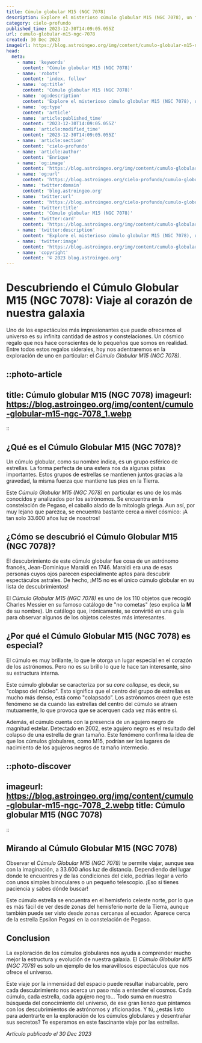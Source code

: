 ```yaml
---
title: Cúmulo globular M15 (NGC 7078)
description: Explore el misterioso cúmulo globular M15 (NGC 7078), un fascinante conjunto estelar antiguo. Descubra su origen, composición y significado en el cosmos.
category: cielo-profundo
published_time: 2023-12-30T14:09:05.055Z
url: cumulo-globular-m15-ngc-7078
created: 30 Dec 2023
imageUrl: https://blog.astroingeo.org/img/content/cumulo-globular-m15-ngc-7078_3.webp
head:
  meta:
    - name: 'keywords'
      content: 'Cúmulo globular M15 (NGC 7078)'
    - name: 'robots'
      content: 'index, follow'
    - name: 'og:title'
      content: 'Cúmulo globular M15 (NGC 7078)'
    - name: 'og:description'
      content: 'Explore el misterioso cúmulo globular M15 (NGC 7078), un fascinante conjunto estelar antiguo. Descubra su origen, composición y significado en el cosmos.'
    - name: 'og:type'
      content: 'article'
    - name: 'article:published_time'
      content: '2023-12-30T14:09:05.055Z'
    - name: 'article:modified_time'
      content: '2023-12-30T14:09:05.055Z'
    - name: 'article:section'
      content: 'cielo-profundo'
    - name: 'article:author'
      content: 'Enrique'
    - name: 'og:image'
      content: 'https://blog.astroingeo.org/img/content/cumulo-globular-m15-ngc-7078_3.webp'
    - name: 'og:url'
      content: 'https://blog.astroingeo.org/cielo-profundo/cumulo-globular-m15-ngc-7078'
    - name: 'twitter:domain'
      content: 'blog.astroingeo.org'
    - name: 'twitter:url'
      content: 'https://blog.astroingeo.org/cielo-profundo/cumulo-globular-m15-ngc-7078'
    - name: 'twitter:title'
      content: 'Cúmulo globular M15 (NGC 7078)'
    - name: 'twitter:card'
      content: 'https://blog.astroingeo.org/img/content/cumulo-globular-m15-ngc-7078_3.webp'
    - name: 'twitter:description'
      content: 'Explore el misterioso cúmulo globular M15 (NGC 7078), un fascinante conjunto estelar antiguo. Descubra su origen, composición y significado en el cosmos.'
    - name: 'twitter:image'
      content: 'https://blog.astroingeo.org/img/content/cumulo-globular-m15-ngc-7078_3.webp'
    - name: 'copyright'
      content: '© 2023 blog.astroingeo.org'
---
```

# Descubriendo el Cúmulo Globular M15 (NGC 7078): Viaje al corazón de nuestra galaxia

Uno de los espectáculos más impresionantes que puede ofrecernos el universo es su infinita cantidad de astros y constelaciones. Un cósmico regalo que nos hace conscientes de lo pequeños que somos en realidad. Entre todos estos regalos siderales, hoy nos adentraremos en la exploración de uno en particular: el _Cúmulo Globular M15 (NGC 7078)_.

::photo-article
---
title: Cúmulo globular M15 (NGC 7078)
imageurl: https://blog.astroingeo.org/img/content/cumulo-globular-m15-ngc-7078_1.webp
---
::

## ¿Qué es el Cúmulo Globular M15 (NGC 7078)?

Un cúmulo globular, como su nombre indica, es un grupo esférico de estrellas. La forma perfecta de una esfera nos da algunas pistas importantes. Estos grupos de estrellas se mantienen juntos gracias a la gravedad, la misma fuerza que mantiene tus pies en la Tierra.

Este _Cúmulo Globular M15 (NGC 7078)_ en particular es uno de los más conocidos y analizados por los astrónomos. Se encuentra en la constelación de Pegaso, el caballo alado de la mitología griega. Aun así, por muy lejano que parezca, se encuentra bastante cerca a nivel cósmico: ¡A tan solo 33.600 años luz de nosotros!

## ¿Cómo se descubrió el Cúmulo Globular M15 (NGC 7078)?

El descubrimiento de este cúmulo globular fue cosa de un astrónomo francés, Jean-Dominique Maraldi en 1746. Maraldi era una de esas personas cuyos ojos parecen especialmente aptos para descubrir espectáculos astrales. De hecho, ¡M15 no es el único cúmulo globular en su lista de descubrimientos!

El _Cúmulo Globular M15 (NGC 7078)_ es uno de los 110 objetos que recogió Charles Messier en su famoso catálogo de "no cometas" (eso explica la **M** de su nombre). Un catálogo que, irónicamente, se convirtió en una guía para observar algunos de los objetos celestes más interesantes.

## ¿Por qué el Cúmulo Globular M15 (NGC 7078) es especial?

El cúmulo es muy brillante, lo que le otorga un lugar especial en el corazón de los astrónomos. Pero no es su brillo lo que le hace tan interesante, sino su estructura interna.

Este cúmulo globular se caracteriza por su _core collapse_, es decir, su "colapso del núcleo". Esto significa que el centro del grupo de estrellas es mucho más denso, está como "colapsado”. Los astrónomos creen que este fenómeno se da cuando las estrellas del centro del cúmulo se atraen mutuamente, lo que provoca que se acerquen cada vez más entre sí.

Además, el cúmulo cuenta con la presencia de un agujero negro de magnitud estelar. Detectado en 2002, este agujero negro es el resultado del colapso de una estrella de gran tamaño. Este fenómeno confirma la idea de que los cúmulos globulares, como M15, podrían ser los lugares de nacimiento de los agujeros negros de tamaño intermedio.


::photo-discover
---
imageurl: https://blog.astroingeo.org/img/content/cumulo-globular-m15-ngc-7078_2.webp
title: Cúmulo globular M15 (NGC 7078)
---
::

## Mirando al Cúmulo Globular M15 (NGC 7078)

Observar el _Cúmulo Globular M15 (NGC 7078)_ te permite viajar, aunque sea con la imaginación, a 33.600 años luz de distancia. Dependiendo del lugar donde te encuentres y de las condiciones del cielo, podrías llegar a verlo con unos simples binoculares o un pequeño telescopio. ¡Eso si tienes paciencia y sabes dónde buscar!

Este cúmulo estrella se encuentra en el hemisferio celeste norte, por lo que es más fácil de ver desde zonas del hemisferio norte de la Tierra, aunque también puede ser visto desde zonas cercanas al ecuador. Aparece cerca de la estrella Epsilon Pegasi en la constelación de Pegaso.

## Conclusion 

La exploración de los cúmulos globulares nos ayuda a comprender mucho mejor la estructura y evolución de nuestra galaxia. El _Cúmulo Globular M15 (NGC 7078)_ es solo un ejemplo de los maravillosos espectáculos que nos ofrece el universo.

Este viaje por la inmensidad del espacio puede resultar inabarcable, pero cada descubrimiento nos acerca un paso más a entender el cosmos. Cada cúmulo, cada estrella, cada agujero negro… Todo suma en nuestra búsqueda del conocimiento del universo, de ese gran lienzo que pintamos con los descubrimientos de astrónomos y aficionados. Y tú, ¿estás listo para adentrarte en la exploración de los cúmulos globulares y desentrañar sus secretos? Te esperamos en este fascinante viaje por las estrellas.


_Artículo publicado el 30 Dec 2023_